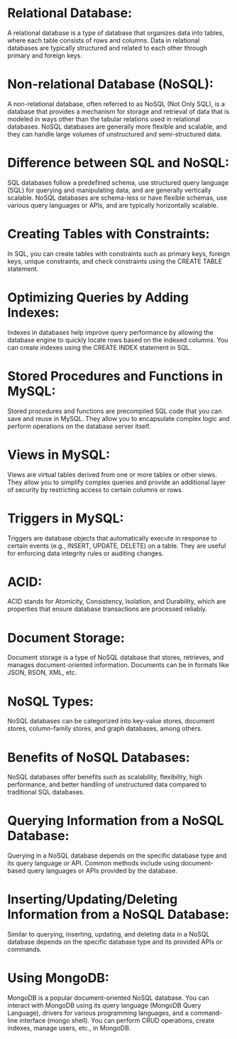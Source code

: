 # Relational Database:

A relational database is a type of database that organizes data into tables, where each table consists of rows and columns.
Data in relational databases are typically structured and related to each other through primary and foreign keys.

# Non-relational Database (NoSQL):

A non-relational database, often referred to as NoSQL (Not Only SQL), is a database that provides a mechanism for storage and retrieval of data that is modeled in ways other than the tabular relations used in relational databases.
NoSQL databases are generally more flexible and scalable, and they can handle large volumes of unstructured and semi-structured data.

# Difference between SQL and NoSQL:

SQL databases follow a predefined schema, use structured query language (SQL) for querying and manipulating data, and are generally vertically scalable.
NoSQL databases are schema-less or have flexible schemas, use various query languages or APIs, and are typically horizontally scalable.

# Creating Tables with Constraints:

In SQL, you can create tables with constraints such as primary keys, foreign keys, unique constraints, and check constraints using the CREATE TABLE statement.

# Optimizing Queries by Adding Indexes:

Indexes in databases help improve query performance by allowing the database engine to quickly locate rows based on the indexed columns. You can create indexes using the CREATE INDEX statement in SQL.

# Stored Procedures and Functions in MySQL:

Stored procedures and functions are precompiled SQL code that you can save and reuse in MySQL. They allow you to encapsulate complex logic and perform operations on the database server itself.

# Views in MySQL:

Views are virtual tables derived from one or more tables or other views. They allow you to simplify complex queries and provide an additional layer of security by restricting access to certain columns or rows.

# Triggers in MySQL:

Triggers are database objects that automatically execute in response to certain events (e.g., INSERT, UPDATE, DELETE) on a table. They are useful for enforcing data integrity rules or auditing changes.

# ACID:

ACID stands for Atomicity, Consistency, Isolation, and Durability, which are properties that ensure database transactions are processed reliably.

# Document Storage:

Document storage is a type of NoSQL database that stores, retrieves, and manages document-oriented information. Documents can be in formats like JSON, BSON, XML, etc.

# NoSQL Types:

NoSQL databases can be categorized into key-value stores, document stores, column-family stores, and graph databases, among others.

# Benefits of NoSQL Databases:

NoSQL databases offer benefits such as scalability, flexibility, high performance, and better handling of unstructured data compared to traditional SQL databases.

# Querying Information from a NoSQL Database:

Querying in a NoSQL database depends on the specific database type and its query language or API. Common methods include using document-based query languages or APIs provided by the database.

# Inserting/Updating/Deleting Information from a NoSQL Database:

Similar to querying, inserting, updating, and deleting data in a NoSQL database depends on the specific database type and its provided APIs or commands.

# Using MongoDB:

MongoDB is a popular document-oriented NoSQL database. You can interact with MongoDB using its query language (MongoDB Query Language), drivers for various programming languages, and a command-line interface (mongo shell). You can perform CRUD operations, create indexes, manage users, etc., in MongoDB.